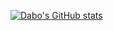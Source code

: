 [![Dabo's GitHub stats](https://github-stats-git-master-jay-dabo.vercel.app/api?username=Jay-Dabo&show_icons=true&theme=transparent)](https://github.com/Jay-Dabo/github-readme-stats)
